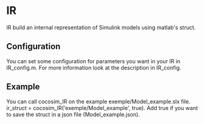 # IR

IR build an internal representation of Simulink models using matlab's struct.

## Configuration
You can set some configuration for parameters you want in your IR in
IR_config.m.
For more information look at the description in IR_config.

## Example
You can call cocosim_IR on the example exemple/Model_example.slx file.
ir_struct = cocosim_IR('exemple/Model_example', true). Add true if you want
to save the struct in a json file (Model_example.json).